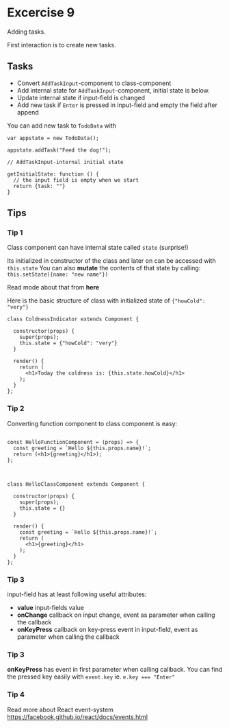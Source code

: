 # Excercise 9

Adding tasks.

First interaction is to create new tasks.

## Tasks
- Convert `AddTaskInput`-component to class-component
- Add internal state for `AddTaskInput`-component, initial state is below.
- Update internal state if input-field is changed
- Add new task if `Enter` is pressed in input-field and empty the field after append


You can add new task to `TodoData` with
```
var appstate = new TodoData();

appstate.addTask("Feed the dog!");
```


```
// AddTaskInput-internal initial state

getInitialState: function () {
  // the input field is empty when we start
  return {task: ""}
}
```



## Tips

### Tip 1

Class component can have internal state called `state` (surprise!)

Its initialized in constructor of the class and later on can be accessed with `this.state`
You can also **mutate** the contents of that state by calling: `this.setState({name: "new name"})`

Read mode about that from __here__


Here is the basic structure of class with initialized state of `{"howCold": "very"}`

```
class ColdnessIndicator extends Component {

  constructor(props) {
    super(props);
    this.state = {"howCold": "very"}
  }

  render() {
    return (
      <h1>Today the coldness is: {this.state.howCold}</h1>
    );
  }
};
```


### Tip 2
Converting function component to class component is easy:

```

const HelloFunctionComponent = (props) => {
  const greeting = `Hello ${this.props.name}!`;
  return (<h1>{greeting}</h1>);
};



class HelloClassComponent extends Component {

  constructor(props) {
    super(props);
    this.state = {}
  }

  render() {
    const greeting = `Hello ${this.props.name}!`;
    return (
      <h1>{greeting}</h1>
    );
  }
};

```

### Tip 3

input-field has at least following useful attributes:
- **value** input-fields value
- **onChange** callback on input change, event as parameter when calling the callback
- **onKeyPress** callback on key-press event in input-field, event as parameter when calling the callback


### Tip 3

**onKeyPress** has event in first parameter when calling callback.
You can find the pressed key easily with `event.key`
ie.
`e.key === "Enter"`


### Tip 4
Read more about React event-system https://facebook.github.io/react/docs/events.html
